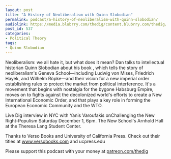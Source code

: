 ```yaml
---
layout: post
title: "A History of Neoliberalism with Quinn Slobodian"
permalink: podcast/a-history-of-neoliberalism-with-quinn-slobodian/
audiolink: https://media.blubrry.com/thedig/content.blubrry.com/thedig/The_Dig_-_EP_163_-_Slobodian.mp3
post_id: 537
categories: 
- Political Theory
tags: 
- Quinn Slobodian
---
```


Neoliberalism: we all hate it, but what does it mean? Dan talks to intellectual historian Quinn Slobodian about his book 
, which tells the story of neoliberalism's Geneva School—including Ludwig von Mises, Friedrich Hayek, and Wilhelm Röpke—and their vision for a new imperial order establishing rules to protect the market from political interference. It's a movement that begins with nostalgia for the bygone Habsburg Empire, moves on to fights against the decolonized world's efforts to create a New International Economic Order, and that plays a key role in forming the European Economic Community and the WTO.

Live Dig interview in NYC with Yanis Varoufakis onChallenging the New Right-Populism
Saturday December 1, 6pm. The New School's Arnhold Hall at the Theresa Lang Student Center.

Thanks to Verso Books and University of California Press. Check out their titles at www.versobooks.com and ucpress.edu

Please support this podcast with your money at [patreon.com/thedig](http://www.patreon.com/TheDig) 